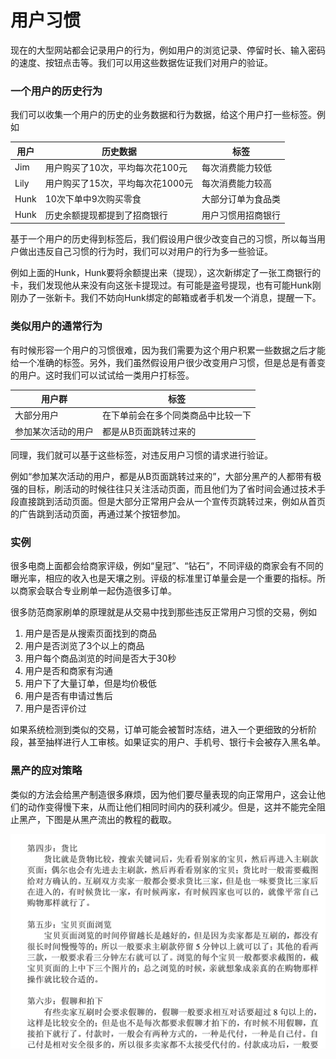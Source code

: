 # 用户习惯

现在的大型网站都会记录用户的行为，例如用户的浏览记录、停留时长、输入密码的速度、按钮点击等。我们可以用这些数据佐证我们对用户的验证。

### 一个用户的历史行为

我们可以收集一个用户的历史的业务数据和行为数据，给这个用户打一些标签。例如

|用户| 历史数据 | 标签 |
| -- | -- | -- |
|Jim| 用户购买了10次，平均每次花100元 | 每次消费能力较低 |
|Lily| 用户购买了15次，平均每次花1000元 | 每次消费能力较高 |
|Hunk| 10次下单中9次购买零食 | 大部分订单为食品类 |
|Hunk| 历史余额提现都提到了招商银行 | 用户习惯用招商银行 |

基于一个用户的历史得到标签后，我们假设用户很少改变自己的习惯，所以每当用户做出违反自己习惯的行为时，我们可以对用户的行为多一些验证。

例如上面的Hunk，Hunk要将余额提出来（提现），这次新绑定了一张工商银行的卡，我们发现他从来没有向这张卡提现过。有可能是盗号提现，也有可能Hunk刚刚办了一张新卡。我们不妨向Hunk绑定的邮箱或者手机发一个消息，提醒一下。

### 类似用户的通常行为

有时候形容一个用户的习惯很难，因为我们需要为这个用户积累一些数据之后才能给一个准确的标签。另外，我们虽然假设用户很少改变用户习惯，但是总是有善变的用户。这时我们可以试试给一类用户打标签。

|用户群| 标签 |
| -- | -- |
|大部分用户| 在下单前会在多个同类商品中比较一下 |
|参加某次活动的用户| 都是从B页面跳转过来的 |

同理，我们就可以基于这些标签，对违反用户习惯的请求进行验证。

例如“参加某次活动的用户，都是从B页面跳转过来的”，大部分黑产的人都带有极强的目标，刷活动的时候往往只关注活动页面，而且他们为了省时间会通过技术手段直接跳到活动页面。但是大部分正常用户会从一个宣传页跳转过来，例如从首页的广告跳到活动页面，再通过某个按钮参加。

### 实例

很多电商上面都会给商家评级，例如“皇冠”、“钻石”，不同评级的商家会有不同的曝光率，相应的收入也是天壤之别。评级的标准里订单量会是一个重要的指标。所以商家会联合专业刷单一起伪造很多订单。

很多防范商家刷单的原理就是从交易中找到那些违反正常用户习惯的交易，例如

1. 用户是否是从搜索页面找到的商品
2. 用户是否浏览了3个以上的商品
3. 用户每个商品浏览的时间是否大于30秒
3. 用户是否和商家有沟通
4. 用户下了大量订单，但是均价极低
5. 用户是否有申请过售后
6. 用户是否评价过

如果系统检测到类似的交易，订单可能会被暂时冻结，进入一个更细致的分析阶段，甚至抽样进行人工审核。如果证实的用户、手机号、银行卡会被存入黑名单。

### 黑产的应对策略

类似的方法会给黑产制造很多麻烦，因为他们要尽量表现的向正常用户，这会让他们的动作变得慢下来，从而让他们相同时间内的获利减少。但是，这并不能完全阻止黑产，下图是从黑产流出的教程的截取。

![刷单](images/shuadan.png)